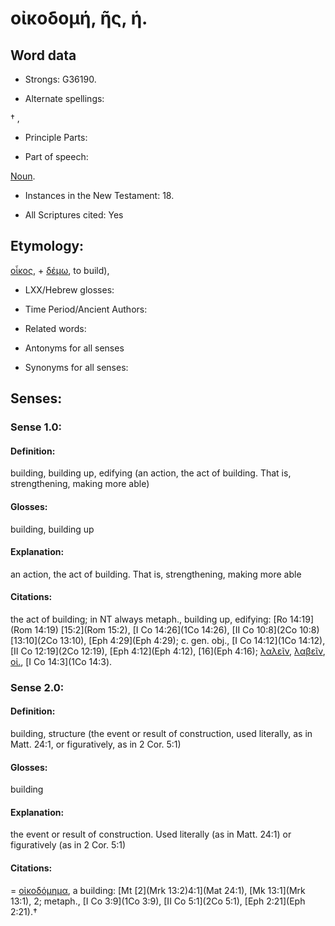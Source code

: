 # οἰκοδομή, ῆς, ἡ.

<!-- Status: S2=NeedsReview -->
<!-- Lexica used for edits: BDAG, FFM, LN, A-S -->

## Word data

* Strongs: G36190.

* Alternate spellings:

† , 

* Principle Parts: 


* Part of speech: 

[Noun](http://ugg.readthedocs.io/en/latest/noun.html).

* Instances in the New Testament: 18.

* All Scriptures cited: Yes

## Etymology: 

[οἶκος](), + [δέμω](), to build),

* LXX/Hebrew glosses: 


* Time Period/Ancient Authors: 


* Related words: 

* Antonyms for all senses

* Synonyms for all senses: 


## Senses: 


### Sense  1.0: 

#### Definition: 

building, building up, edifying (an action, the act of building.  That is, strengthening, making more able)

#### Glosses: 

building, building up 

#### Explanation: 

an action, the act of building.  That is, strengthening, making more able

#### Citations: 

the act of building; in NT always metaph., building up, edifying: [Ro 14:19](Rom 14:19) [15:2](Rom 15:2), [I Co 14:26](1Co 14:26), [II Co 10:8](2Co 10:8) [13:10](2Co 13:10), [Eph 4:29](Eph 4:29); c. gen. obj., [I Co 14:12](1Co 14:12), [II Co 12:19](2Co 12:19), [Eph 4:12](Eph 4:12), [16](Eph 4:16); [λαλεῖν](), [λαβεῖν](), [οἰ.](), [I Co 14:3](1Co 14:3).

### Sense  2.0: 

#### Definition: 

building, structure (the event or result of construction, used literally, as in Matt. 24:1, or figuratively, as in 2 Cor. 5:1)

#### Glosses: 

building 

#### Explanation: 

the event or result of construction.  Used literally (as in Matt. 24:1) or figuratively (as in 2 Cor. 5:1)
#### Citations: 

= [οἰκοδόμημα](), a building: [Mt [2](Mrk 13:2)4:1](Mat 24:1), [Mk 13:1](Mrk 13:1), 2; metaph., [I Co 3:9](1Co 3:9), [II Co 5:1](2Co 5:1), [Eph 2:21](Eph 2:21).†